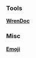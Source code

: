### Tools

[**WrenDoc**](https://github.com/NinjasCL/domepunk/wiki/tools.wrendoc)

### Misc

[**Emoji**](https://github.com/NinjasCL/domepunk/wiki/emoji.wren)
